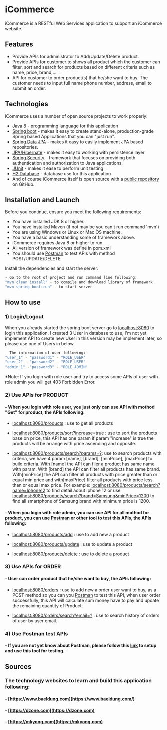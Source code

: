 # iCommerce

iCommerce is a RESTful Web Services application to support an iCommerce website.

## Features

- Provide APIs for administrator to Add/Update/Delete product.
- Provide APIs for customer to shows all product which the customer can filter, sort and search
for products based on different criteria such as name, price, brand,...
- API for customer to order product(s) that he/she want to buy. The customer needs to input full name
phone number, address, email to submit an order.

## Technologies

iCommerce uses a number of open source projects to work properly:

- [Java 8](https://java.com/en/download/help/java8.html) - programming language for this application 
- [Spring boot](https://spring.io/projects/spring-boot) - makes it easy to create stand-alone, production-grade Spring based Applications that you can "just run".
- [Spring Data JPA](https://spring.io/projects/spring-data-jpa) - makes it easy to easily implement JPA based repositories.
- [JPA/Hibernate](https://hibernate.org/) - makes it easy to working with persistence layer
- [Spring Security](https://spring.io/projects/spring-security) - framework that focuses on providing both authentication and authorization to Java applications.
- [JUnit](https://junit.org/junit5/) - makes it ease to perform unit testing
- [H2 Database](https://www.h2database.com/html/main.html) - database use for this application
- And of course iCommerce itself is open source with a [public repository](https://github.com/duynguyen261296/iCommerce) on GitHub.

## Installation and Launch

Before you continue, ensure you meet the following requirements:

* You have installed JDK 8 or higher.
* You have installed Maven (if not may be you can't run command 'mvn')
* You are using Windows or Linux or Mac OS machine.
* You have a basic understanding some of framework above.
* iCommerce  requires Java 8 or higher to run.
* All version of framework was define in pom.xml
* You should use [Postman](https://www.postman.com/downloads/) to test APIs with method POST/UPDATE/DELETE

Install the dependencies and start the server.

```sh
- Go to the root of project and run command line following:
"mvn clean install" - to compile and download library of framework
"mvn spring-boot:run" - to start server
```

## How to use

### 1) Login/Logout
When you already started the spring boot server go to [localhost:8080](http://localhost:8080) to login this application. I created 3 User in database to use, I'm not yet implement API to create new User in this version may be implement later, so please use one of Users in below.
```sh
- The information of user following:
"user_1" - "password1" - "ROLE_USER"
"user_2" - "password2" - "ROLE_USER"
"admin_1" -"password3" - "ROLE_ADMIN"
```
*Note: If you login with role user and try to access some APIs of user with role admin you will get 403 Forbidden Error.
### 2) Use APIs for PRODUCT
#### - When you login with role user, you just only can use API with mothod "Get" for product, the APIs following:
- [localhost:8080/products](https://localhost:8080/products) : use to get all products

- [localhost:8080/products/sort?increase=true](https://localhost:8080/products/sort?increase=true) : use to sort the products base on price, this API has one param if param "increase" is true the products will be arrange with price ascending and opposite.

- [localhost:8080/products/search?params=?](https://localhost:8080/products/search): use to search products with criteria, we have 4 param [name], [brand], [minPrice], [maxPrice] to build criteria. With [name] the API can filer a product has same name with param. With [brand] the API can filter all products has same brand. With[minPrice] the API can filter all products with price greater than or equal min price and with[maxPrice] filter all products with price less than or equal max price. For example: [localhost:8080/products/search?name=Iphone12](https://localhost:8080/products/search?name=Iphone12) to find detail aobut Iphone 12 or use [localhost:8080/products/search?brand=Samsung&minPrice=1200](https://localhost:8080/products/search?brand=Samsung&minPrice=1200) to find all smartphone of Samsung brand with minimum price is 1200.

#### - When you login with role admin, you can use API for all mothod for product, you can use [Postman](https://www.postman.com/downloads/) or other tool to test this APIs, the APIs following:
- [localhost:8080/products/add](https://localhost:8080/products/add) : use to add new a product

- [localhost:8080/products/update](https://localhost:8080/products/update) : use to update a product

- [localhost:8080/products/delete](https://localhost:8080/products/delete) : use to delete a product

### 3) Use APIs for ORDER
#### - User can order product that he/she want to buy, the APIs following:
- [localhost:8080/orders](https://localhost:8080/orders) : use to add new a order user want to buy, as a POST method so you can you [Postman](https://www.postman.com/downloads/) to test this API, when user order successfully, this API will calculate sum money have to pay and update the remaining quantity of Product.

- [localhost:8080/orders/search?email=?](https://localhost:8080/orders/search?email=?) : use to search history of orders of user by  user email.

### 4) Use Postman test APIs
#### - If you are not yet know about Postman, please follow this [link](https://www.youtube.com/watch?v=t5n07Ybz7yI) to setup and use this tool for testing.



## Sources
### The technology websites to learn and build this application following:
#### - [https://www.baeldung.com](https://www.baeldung.com/)
#### - [https://dzone.com](https://dzone.com)
#### - [https://mkyong.com](https://mkyong.com)



